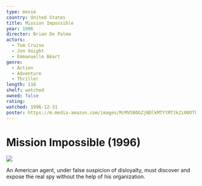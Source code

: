 ```yaml
---
type: movie
country: United States
title: Mission Impossible
year: 1996
director: Brian De Palma
actors:
  - Tom Cruise
  - Jon Voight
  - Emmanuelle Béart
genre:
  - Action
  - Adventure
  - Thriller
length: 110
shelf: watched
owned: false
rating:
watched: 1996-12-31
poster: https://m.media-amazon.com/images/M/MV5BOGZjNDlkMTYtMTJkZi00OTkzLWI4NDEtYTA2ODQyMjcwYTdlXkEyXkFqcGc@._V1_SX300.jpg
---
```


# Mission Impossible (1996)

![](https://m.media-amazon.com/images/M/MV5BOGZjNDlkMTYtMTJkZi00OTkzLWI4NDEtYTA2ODQyMjcwYTdlXkEyXkFqcGc@._V1_SX300.jpg)

An American agent, under false suspicion of disloyalty, must discover and expose the real spy without the help of his organization.